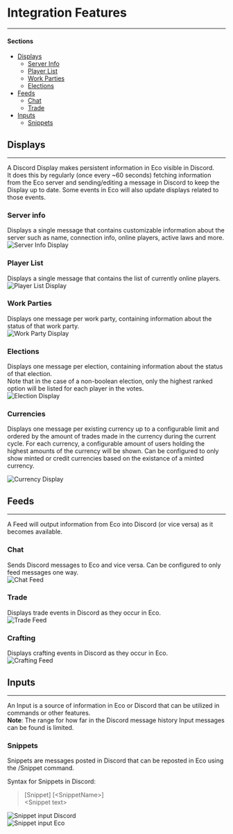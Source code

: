 # Integration Features
---
#### Sections

* [Displays](#displays)
    * [Server Info](#server-info)
    * [Player List](#player-list)
    * [Work Parties](#work-parties)
    * [Elections](#elections)
* [Feeds](#feeds)
    * [Chat](#chat)    
    * [Trade](#trade)    
* [Inputs](#inputs)
    * [Snippets](#snippets)

## Displays
---
A Discord Display makes persistent information in Eco visible in Discord.  
It does this by regularly (once every ~60 seconds) fetching information from the Eco server and sending/editing a message in Discord to keep the Display up to date. Some events in Eco will also update displays related to those events.  

### Server info

Displays a single message that contains customizable information about the server such as name, connection info, online players, active laws and more.  
![Server Info Display](https://github.com/Eco-DiscordLink/EcoDiscordPlugin/raw/develop/images/features/displays/serverInfo.png)

### Player List

Displays a single message that contains the list of currently online players.  
![Player List Display](https://github.com/Eco-DiscordLink/EcoDiscordPlugin/raw/develop/images/features/displays/playerList.png)

### Work Parties

Displays one message per work party, containing information about the status of that work party.  
![Work Party Display](https://github.com/Eco-DiscordLink/EcoDiscordPlugin/raw/develop/images/features/displays/workParty.png)

### Elections

Displays one message per election, containing information about the status of that election.  
Note that in the case of a non-boolean election, only the highest ranked option will be listed for each player in the votes.  
![Election Display](https://github.com/Eco-DiscordLink/EcoDiscordPlugin/raw/develop/images/features/displays/elections.png)

### Currencies

Displays one message per existing currency up to a configurable limit and ordered by the amount of trades made in the currency during the current cycle.
For each currency, a configurable amount of users holding the highest amounts of the currency will be shown.
Can be configured to only show minted or credit currencies based on the existance of a minted currency.

![Currency Display](https://github.com/Eco-DiscordLink/EcoDiscordPlugin/raw/develop/images/features/displays/currencies.png)

## Feeds
---
A Feed will output information from Eco into Discord (or vice versa) as it becomes available.

### Chat
Sends Discord messages to Eco and vice versa. Can be configured to only feed messages one way.  
![Chat Feed](https://github.com/Eco-DiscordLink/EcoDiscordPlugin/raw/develop/images/features/feeds/chat.png)

### Trade

Displays trade events in Discord as they occur in Eco.  
![Trade Feed](https://github.com/Eco-DiscordLink/EcoDiscordPlugin/raw/develop/images/features/feeds/trade.png)

### Crafting

Displays crafting events in Discord as they occur in Eco.  
![Crafting Feed](https://github.com/Eco-DiscordLink/EcoDiscordPlugin/raw/develop/images/features/feeds/crafting.png)

## Inputs
---
An Input is a source of information in Eco or Discord that can be utilized in commands or other features.  
**Note**: The range for how far in the Discord message history Input messages can be found is limited.

### Snippets

Snippets are messages posted in Discord that can be reposted in Eco using the /Snippet command.  

Syntax for Snippets in Discord:  

> [Snippet] [&lt;SnippetName>]  
> &lt;Snippet text>  

![Snippet input Discord](https://github.com/Eco-DiscordLink/EcoDiscordPlugin/raw/develop/images/features/inputs/snippet1.png)  
![Snippet input Eco](https://github.com/Eco-DiscordLink/EcoDiscordPlugin/raw/develop/images/features/inputs/snippet2.png)
